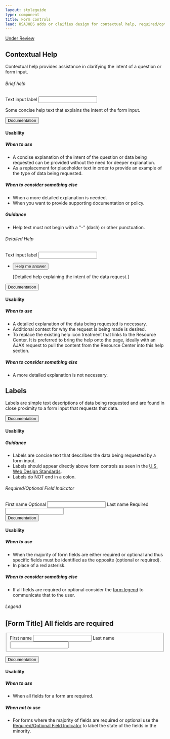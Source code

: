 ```yaml
---
layout: styleguide
type: component
title: Form controls
lead: USAJOBS adds or claifies design for contextual help, required/optional field handling, and legend.
---
```


<a href="{{ site.baseurl }}/getting-started/#maturity" class="usa-label maturity under_review">
  Under Review
</a>

<h2 class="usa-heading" id="text-inputs">Contextual Help</h2>
<p class="usa-font-lead">
  Contextual help provides assistance in clarifying the intent of a question or form input.
</p>

<h6 class="usa-heading-alt">Brief help</h6>
<div class="preview">
  <label for="input-type-text">Text input label</label>
  <input id="input-type-text" name="input-type-text" type="text">
  <p class="usajobs-form__help-brief">
    Some concise help text that explains the intent of the form input.
  </p>
</div>
<div class="usa-accordion-bordered usa-accordion-docs">
  <button class="usa-button-unstyled usa-accordion-button"
      aria-expanded="true" aria-controls="collapsible-0">
    Documentation
  </button>
  <div id="collapsible-0" aria-hidden="false" class="usa-accordion-content">
    <h4 class="usa-heading">Usability</h4>
    <h5>When to use</h5>
    <ul class="usa-content-list">
      <li>A concise explanation of the intent of the question or data being requested can be provided without the need for deeper explanation.</li>
      <li>As a replacement for placeholder text in order to provide an example of the type of data being requested.</li>
    </ul>
    <h5>When to consider something else</h5>
    <ul class="usa-content-list">
      <li>When a more detailed explanation is needed.</li>
      <li>When you want to provide supporting documentation or policy.</li>
    </ul>
    <h5>Guidance</h5>
    <ul class="usa-content-list">
      <li>Help text must not begin with a "-" (dash) or other punctuation.</li>
    </ul>
  </div>
</div>

<h6 class="usa-heading-alt">Detailed Help</h6>
<div class="preview">
  <label for="input-type-text">Text input label</label>
  <input id="input-type-text" name="input-type-text" type="text">
  <div class="usa-accordion-bordered usajobs-form__help-detailed">
    <ul class="usa-unstyled-list">
      <li>
        <div class="usajobs-accordion"> 
          <button class="usa-accordion-button usajobs-form__help-detailed-trigger" aria-expanded="false" aria-controls="collapsible-0">
            <span class="fa fa-question-circle"></span> Help me answer
          </button>
          <div id="collapsible-0" aria-hidden="true" class="usa-accordion-content">
            <p>[Detailed help explaining the intent of the data request.]</p>
        </div>
      </li>
  </div>
</div>
<div class="usa-accordion-bordered usa-accordion-docs">
  <button class="usa-button-unstyled usa-accordion-button"
      aria-expanded="true" aria-controls="collapsible-0">
    Documentation
  </button>
  <div id="collapsible-0" aria-hidden="false" class="usa-accordion-content">
    <h4 class="usa-heading">Usability</h4>
    <h5>When to use</h5>
    <ul class="usa-content-list">
      <li>A detailed explanation of the data being requested is necessary.</li>
      <li>Additional context for why the request is being made is desired.</li>
      <li>To replace the existing help icon treatment that links to the Resource Center. It is preferred to bring the help onto the page, ideally with an AJAX request to pull the content from the Resource Center into this help section.</li>
    </ul>
    <h5>When to consider something else</h5>
    <ul class="usa-content-list">
      <li>A more detailed explanation is not necessary.</li>
    </ul>
  </div>
</div>

<h2 class="usa-heading" id="text-inputs">Labels</h2>
<p>
  Labels are simple text descriptions of data being requested and are found in close proximity to a form input that requests that data.
</p>
<div class="usa-accordion-bordered usa-accordion-docs">
  <button class="usa-button-unstyled usa-accordion-button"
      aria-expanded="true" aria-controls="collapsible-0">
    Documentation
  </button>
  <div id="collapsible-0" aria-hidden="false" class="usa-accordion-content">
    <h4 class="usa-heading">Usability</h4>
    <h5>Guidance</h5>
    <ul class="usa-content-list">
      <li>Labels are concise text that describes the data being requested by a form input.</li>
      <li>Labels should appear directly above form controls as seen in the <a href="https://playbook.cio.gov/designstandards/form-controls/">U.S. Web Design Standards</a>.
      <li>Labels do NOT end in a colon.</li>
    </ul>
  </div>
</div>

<h6 id="usajobs-form-field-indicator-documentation" class="usa-heading-alt">Required/Optional Field Indicator</h6>
<div class="preview">
  <label for="first-name">First name <span class="usa-additional_text">Optional</span></label>
  <input id="first-name" name="first-name" type="text">
  <label for="last-name">Last name <span class="usa-additional_text">Required</span></label>
  <input id="last-name" name="last-name" type="text" required="" aria-required="true">
</div>
<div class="usa-accordion-bordered usa-accordion-docs">
  <button class="usa-button-unstyled usa-accordion-button"
      aria-expanded="true" aria-controls="collapsible-0">
    Documentation
  </button>
  <div id="collapsible-0" aria-hidden="false" class="usa-accordion-content">
    <h4 class="usa-heading">Usability</h4>
    <h5>When to use</h5>
    <ul class="usa-content-list">
      <li>When the majority of form fields are either required or optional and thus specific fields must be identified as the opposite (optional or required).</li>
      <li>In place of a red asterisk.</li>
    </ul>
    <h5>When to consider something else</h5>
    <ul class="usa-content-list">
      <li>If all fields are required or optional consider the <a href="#usajobs-form-legend-documentation">form legend</a> to communicate that to the user.</li>
    </ul>
  </div>
</div>

<h6 id="usajobs-form-legend-documentation" class="usa-heading-alt">Legend</h6>
<div class="preview">
  <form name="example" aria-labelled-by="usajobs-form-heading-0" class="usajobs-form">
    <h2 id="usajobs-form-heading-0" class="usajobs-form__title">
      [Form Title]
      <span class="usajobs-form__legend">All fields are required</span>
    </h2>
    <fieldset>
      <label for="first-name">First name</label>
      <input id="first-name" name="first-name" type="text">
      <label for="last-name">Last name</label>
      <input id="last-name" name="last-name" type="text"> 
    </fieldset> 
  </form>
</div>
<div class="usa-accordion-bordered usa-accordion-docs">
  <button class="usa-button-unstyled usa-accordion-button"
      aria-expanded="true" aria-controls="collapsible-0">
    Documentation
  </button>
  <div id="collapsible-0" aria-hidden="false" class="usa-accordion-content">
    <h4 class="usa-heading">Usability</h4>
    <h5>When to use</h5>
    <ul class="usa-content-list">
      <li>When all fields for a form are required.</li>
    </ul>
    <h5>When not to use</h5>
    <ul class="usa-content-list">
      <li>For forms where the majority of fields are required or optional use the <a href="#usajobs-form-field-indicator-documentation">Required/Optional Field Indicator</a> to label the state of the fields in the minority.</li>
    </ul>
  </div>
</div>
